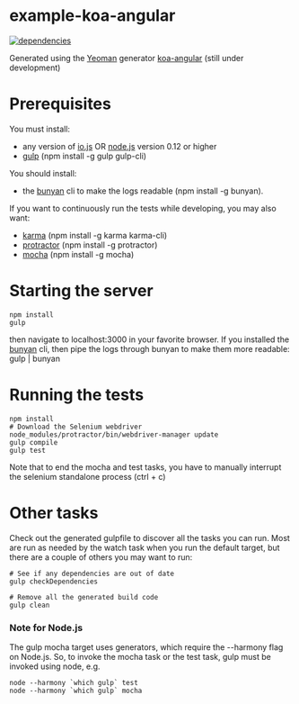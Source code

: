 # example-koa-angular
[![dependencies](https://david-dm.org/prekolna/example-koa-angular.svg)](https://david-dm.org/prekolna/example-koa-angular)

Generated using the [Yeoman](http://yeoman.io/) generator [koa-angular](https://github.com/prekolna/generator-koa-angular) (still under development)

# Prerequisites
You must install:
* any version of [io.js](https://iojs.org/) OR [node.js](https://nodejs.org/) version 0.12 or higher
* [gulp](http://gulpjs.com) (npm install -g gulp gulp-cli)

You should install:
* the [bunyan](https://github.com/trentm/node-bunyan) cli to make the logs readable (npm install -g bunyan).

If you want to continuously run the tests while developing, you may also want:
* [karma](http://karma-runner.github.io/0.8/index.html) (npm install -g karma karma-cli)
* [protractor](http://angular.github.io/protractor/#/) (npm install -g protractor)
* [mocha](http://mochajs.org/) (npm install -g mocha)

# Starting the server
    npm install
    gulp

then navigate to localhost:3000 in your favorite browser.  If you installed the [bunyan](https://github.com/trentm/node-bunyan) cli, then pipe the logs through bunyan to make them more readable:
    gulp | bunyan

# Running the tests

    npm install
    # Download the Selenium webdriver
    node_modules/protractor/bin/webdriver-manager update
    gulp compile
    gulp test

Note that to end the mocha and test tasks, you have to manually interrupt the selenium standalone process  (ctrl + c)

# Other tasks

Check out the generated gulpfile to discover all the tasks you can run.  Most are run as needed by the watch task when you run the default target, but there are a couple of others you may want to run:

    # See if any dependencies are out of date
    gulp checkDependencies

    # Remove all the generated build code
    gulp clean

### Note for Node.js
The gulp mocha target uses generators, which require the --harmony flag on Node.js.  So, to invoke the mocha task or the test task, gulp must be invoked using node, e.g.

    node --harmony `which gulp` test
    node --harmony `which gulp` mocha
